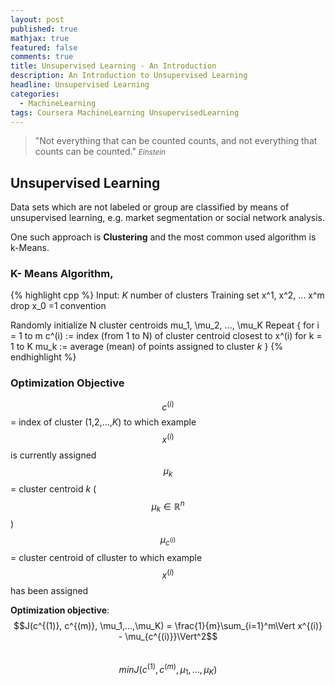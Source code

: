 ```yaml
---
layout: post
published: true
mathjax: true
featured: false
comments: true
title: Unsupervised Learning - An Introduction
description: An Introduction to Unsupervised Learning
headline: Unsupervised Learning
categories:
  - MachineLearning
tags: Coursera MachineLearning UnsupervisedLearning
---
```

>&quot;Not everything that can be counted counts, and not everything that counts can be counted.&quot;
><small><cite title="Einstein">Einstein</cite></small>

## Unsupervised Learning
Data sets which are not labeled or group are classified by means of unsupervised learning, e.g. market segmentation or social network analysis.

One such approach is **Clustering** and the most common used algorithm is k-Means.

### K- Means Algorithm,
{% highlight cpp %}
Input:
	*K* number of clusters
    Training set x^1, x^2, ... x^m
	drop x_0 =1 convention

Randomly initialize N cluster centroids mu_1, \mu_2, ..., \mu_K
Repeat {
	for i = 1 to m
    	c^(i) := index (from 1 to N) of cluster centroid closest to x^(i)
    for k = 1 to K
    	mu_k := average (mean) of points assigned to cluster *k*
}
{% endhighlight %}

### Optimization Objective
$$c^{(i)}$$ = index of cluster (1,2,...,*K*) to which example $$x^{(i)}$$ is currently assigned
$$\mu_k$$ = cluster centroid *k* ($$\mu_k \in \mathbb{R}^n$$)
$$\mu_{c^{(i)}}$$ = cluster centroid of clluster to which example $$x^{(i)}$$ has been assigned

**Optimization objective**:
$$J(c^{(1)}, c^{(m)}, \mu_1,...,\mu_K) = \frac{1}{m}\sum_{i=1}^m\Vert x^{(i)} - \mu_{c^{(i)}}\Vert^2$$ <br>
$$min J(c^{(1)}, c^{(m)}, \mu_1,...,\mu_K)$$ <br>
